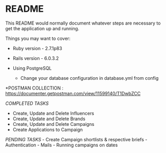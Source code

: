 # README

This README would normally document whatever steps are necessary to get the
application up and running.

Things you may want to cover:

* Ruby version - 2.7.1p83

* Rails version - 6.0.3.2


* Using PostgreSQL

	- Change your database configuration in database.yml from config

*POSTMAN COLLECTION : https://documenter.getpostman.com/view/11599140/T1DwbZCC


*COMPLETED TASKS*
   - Create, Update and Delete Influencers
   - Create, Update and Delete Brands
   - Create, Update and Delete Campaigns
   - Create Applications to Campaign


*PENDING TASKS*
	- Create Campaign shortlists & respective briefs
    - Authentication
    - Mails
    - Running campaigns on dates